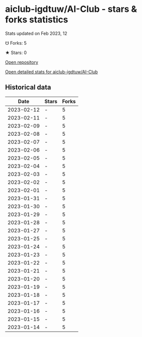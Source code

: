 # aiclub-igdtuw/AI-Club - stars & forks statistics

Stats updated on Feb 2023, 12

☋ Forks: 5

★ Stars: 0

[Open repository](https://github.com/aiclub-igdtuw/AI-Club)

[Open detailed stats for aiclub-igdtuw/AI-Club](https://reviewgithub.com/rep/aiclub-igdtuw/AI-Club)

## Historical data
| Date | Stars | Forks |
|------|-------|-------|
| 2023-02-12 | - | 5 | 
| 2023-02-11 | - | 5 | 
| 2023-02-09 | - | 5 | 
| 2023-02-08 | - | 5 | 
| 2023-02-07 | - | 5 | 
| 2023-02-06 | - | 5 | 
| 2023-02-05 | - | 5 | 
| 2023-02-04 | - | 5 | 
| 2023-02-03 | - | 5 | 
| 2023-02-02 | - | 5 | 
| 2023-02-01 | - | 5 | 
| 2023-01-31 | - | 5 | 
| 2023-01-30 | - | 5 | 
| 2023-01-29 | - | 5 | 
| 2023-01-28 | - | 5 | 
| 2023-01-27 | - | 5 | 
| 2023-01-25 | - | 5 | 
| 2023-01-24 | - | 5 | 
| 2023-01-23 | - | 5 | 
| 2023-01-22 | - | 5 | 
| 2023-01-21 | - | 5 | 
| 2023-01-20 | - | 5 | 
| 2023-01-19 | - | 5 | 
| 2023-01-18 | - | 5 | 
| 2023-01-17 | - | 5 | 
| 2023-01-16 | - | 5 | 
| 2023-01-15 | - | 5 | 
| 2023-01-14 | - | 5 | 

